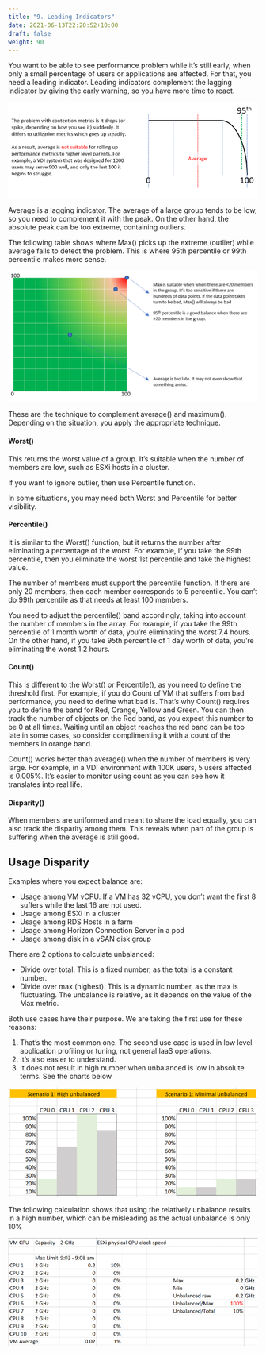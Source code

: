 ```yaml
---
title: "9. Leading Indicators"
date: 2021-06-13T22:20:52+10:00
draft: false
weight: 90
---
```


You want to be able to see performance problem while it’s still early, when only a small percentage of users or applications are affected. For that, you need a leading indicator. Leading indicators complement the lagging indicator by giving the early warning, so you have more time to react.

![contention metric average drop off](1.2.9-fig-1.png)

Average is a lagging indicator. The average of a large group tends to be low, so you need to complement it with the peak. On the other hand, the absolute peak can be too extreme, containing outliers.

The following table shows where Max() picks up the extreme (outlier) while average fails to detect the problem. This is where 95th percentile or 99th percentile makes more sense.

![Max() pick up](1.2.9-fig-2.png)

These are the technique to complement average() and maximum(). Depending on the situation, you apply the appropriate technique.

#### Worst()

This returns the worst value of a group. It’s suitable when the number of members are low, such as ESXi hosts in a cluster.

If you want to ignore outlier, then use Percentile function.

In some situations, you may need both Worst and Percentile for better visibility.

#### Percentile()

It is similar to the Worst() function, but it returns the number after eliminating a percentage of the worst. For example, if you take the 99th percentile, then you eliminate the worst 1st percentile and take the highest value.

The number of members must support the percentile function. If there are only 20 members, then each member corresponds to 5 percentile. You can’t do 99th percentile as that needs at least 100 members.

You need to adjust the percentile() band accordingly, taking into account the number of members in the array. For example, if you take the 99th percentile of 1 month worth of data, you’re eliminating the worst 7.4 hours. On the other hand, if you take 95th percentile of 1 day worth of data, you’re eliminating the worst 1.2 hours.

#### Count()

This is different to the Worst() or Percentile(), as you need to define the threshold first. For example, if you do Count of VM that suffers from bad performance, you need to define what bad is. That’s why Count() requires you to define the band for Red, Orange, Yellow and Green. You can then track the number of objects on the Red band, as you expect this number to be 0 at all times. Waiting until an object reaches the red band can be too late in some cases, so consider complimenting it with a count of the members in orange band.

Count() works better than average() when the number of members is very large. For example, in a VDI environment with 100K users, 5 users affected is 0.005%. It’s easier to monitor using count as you can see how it translates into real life.

#### Disparity()

When members are uniformed and meant to share the load equally, you can also track the disparity among them. This reveals when part of the group is suffering when the average is still good.

## Usage Disparity

Examples where you expect balance are:

- Usage among VM vCPU. If a VM has 32 vCPU, you don’t want the first 8 suffers while the last 16 are not used.
- Usage among ESXi in a cluster
- Usage among RDS Hosts in a farm
- Usage among Horizon Connection Server in a pod
- Usage among disk in a vSAN disk group

There are 2 options to calculate unbalanced:

- Divide over total. This is a fixed number, as the total is a constant number.
- Divide over max (highest). This is a dynamic number, as the max is fluctuating. The unbalance is relative, as it depends on the value of the Max metric.

Both use cases have their purpose. We are taking the first use for these reasons:

1. That’s the most common one. The second use case is used in low level application profiling or tuning, not general IaaS operations.
1. It’s also easier to understand.
1. It does not result in high number when unbalanced is low in absolute terms. See the charts below

![scenario comparison](1.2.9-fig-3.png)

The following calculation shows that using the relatively unbalance results in a high number, which can be misleading as the actual unbalance is only 10%

![Imbalance table](1.2.9-fig-4.png)